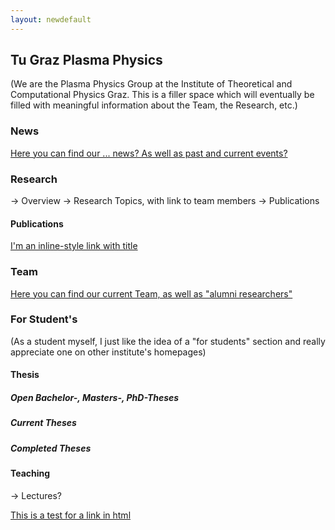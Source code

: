 ```yaml
---
layout: newdefault
---
```

## Tu Graz Plasma Physics

(We are the Plasma Physics Group at the Institute of Theoretical and Computational Physics Graz.
This is a filler space which will eventually be filled with meaningful information about the Team, the Research, etc.)

### News
[Here you can find our ... news? As well as past and current events?](news.md "TUG ITP Plasma News")

### Research

-> Overview
-> Research Topics, with link to team members
-> Publications
#### Publications
[I'm an inline-style link with title](publications.md "TUG ITP Plasma Publications")

### Team
[Here you can find our current Team, as well as "alumni researchers"](/team/team "TUG ITP Plasma Group")

### For Student's

(As a student myself, I just like the idea of a "for students" section and really appreciate one on other institute's homepages)

#### Thesis 
  ##### Open Bachelor-, Masters-, PhD-Theses
  ##### Current Theses
  ##### Completed Theses
#### Teaching
-> Lectures?

<a href = "news">This is a test for a link in html</a>
